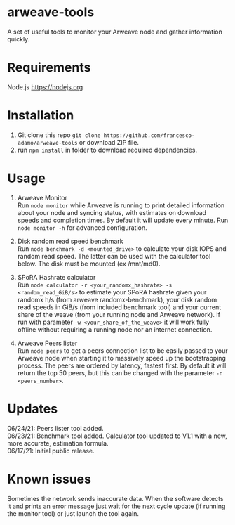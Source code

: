 # arweave-tools
A set of useful tools to monitor your Arweave node and gather information quickly.

# Requirements
Node.js https://nodejs.org

# Installation
1. Git clone this repo ```git clone https://github.com/francesco-adamo/arweave-tools``` or download ZIP file.
2. run ```npm install``` in folder to download required dependencies.

# Usage
1. Arweave Monitor <br/>
Run ```node monitor``` while Arweave is running to print detailed information about your node and syncing status, with estimates on download speeds and completion times. By default it will update every minute. Run ```node monitor -h``` for advanced configuration.

2. Disk random read speed benchmark <br/>
Run ```node benchmark -d <mounted_drive>``` to calculate your disk IOPS and random read speed. The latter can be used with the calculator tool below. The disk must be mounted (ex /mnt/md0).

3. SPoRA Hashrate calculator <br/>
Run ```node calculator -r <your_randomx_hashrate> -s <random_read_GiB/s>``` to estimate your SPoRA hashrate given your randomx h/s (from arweave randomx-benchmark), your disk random read speeds in GiB/s (from included benchmark tool) and your current share of the weave (from your running node and Arweave network). If run with parameter ```-w <your_share_of_the_weave>``` it will work fully offline without requiring a running node nor an internet connection.

4. Arweave Peers lister <br/>
Run ```node peers``` to get a peers connection list to be easily passed to your Arweave node when starting it to massively speed up the bootstrapping process. The peers are ordered by latency, fastest first. By default it will return the top 50 peers, but this can be changed with the parameter ```-n <peers_number>```.

# Updates
06/24/21: Peers lister tool added. <br/>
06/23/21: Benchmark tool added. Calculator tool updated to V1.1 with a new, more accurate, estimation formula. <br/>
06/17/21: Initial public release.

# Known issues
Sometimes the network sends inaccurate data. When the software detects it and prints an error message just wait for the next cycle update (if running the monitor tool) or just launch the tool again.
